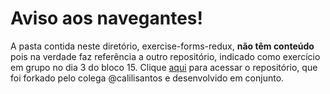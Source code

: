 # Aviso aos navegantes!

A pasta contida neste diretório, exercise-forms-redux, **não têm conteúdo** pois na verdade faz referência a outro repositório, indicado como exercício em grupo no dia 3 do bloco 15. 
Clique [aqui](https://github.com/calilisantos/exercise-forms-redux) para acessar o repositório, que foi forkado pelo colega @calilisantos e desenvolvido em conjunto.